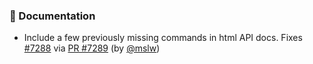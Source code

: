 ### 📝 Documentation

- Include a few previously missing commands in html API docs.
  Fixes [#7288](https://github.com/datalad/datalad/issues/7288) via
  [PR #7289](https://github.com/datalad/datalad/pull/7289)
  (by [@mslw](https://github.com/mslw))
